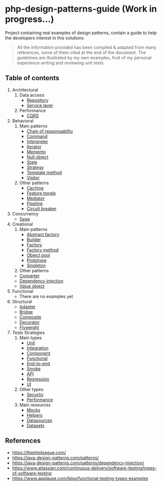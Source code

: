 # php-design-patterns-guide  (Work in progress...)
Project containing real examples of design patterns, contain a guide to help the developers interest in this solutions

> All the information provided has been compiled & adapted from many references, some of them cited at the end of the document.
> The guidelines are illustrated by my own examples, fruit of my personal experience writing and reviewing unit tests.

## Table of contents

1. Architectural
   1. Data access
      - [Repository](./docs/architectural/repository.md)
      - [Service layer](#)
   2. Performance
      - [CQRS](#)
2. Behavioral
   1. Main patterns 
      - [Chain of responsability](#)
      - [Command](#)
      - [Interpreter](#)
      - [Iterator](#)
      - [Memento](#)
      - [Null object](#)
      - [State](#)
      - [Strategy](#)
      - [Template method](#)
      - [Visitor](#)
   2. Other patterns
      - [Caching](#)
      - [Feature toogle](#)
      - [Mediator](#)
      - [Pipeline](#)
      - [Circuit breaker](#)
3. Concurrency
   - [Saga](#)
4. Creational
   1. Main patterns
      - [Abstract factory](./docs/creational/abstract-factory.md)
      - [Builder](./docs/creational/builder.md)
      - [Factory](./docs/creational/factory.md)
      - [Factory method](./docs/creational/factory-method.md)
      - [Object pool](./docs/creational/object-pool.md)
      - [Prototype](./docs/creational/prototype.md)
      - [Singleton](./docs/creational/singleton.md)
   2. Other patterns
     - [Converter](./docs/creational/converter.md)
     - [Dependency injection](./docs/creational/dependency-injection.md) 
     - [Value object](./docs/creational/value-object.md) 
5. Functional
   - There are no examples yet
6. Structural
   - [Adapter](#)
   - [Bridge](#)
   - [Composite](#)
   - [Decorator](#)
   - [Flyweight](#)
7. Tests Strategies
   1. Main types 
      - [Unit](#)
      - [Integration](#)
      - [Component](#)
      - [Functional](#)
      - [End-to-end](#)
      - [Smoke](#)
      - [API](#)
      - [Regression](#)
      - [UI](#) 
   2. Other types
      - [Security](#)
      - [Performance](#)
   3. Main resources 
      - [Mocks](#)
      - [Helpers](#)
      - [Datasources](#)
      - [Datasets](#)
     






## References
- https://thephpleague.com/
- https://java-design-patterns.com/patterns/
- https://java-design-patterns.com/patterns/dependency-injection/
- https://www.atlassian.com/continuous-delivery/software-testing/types-of-software-testing
- https://www.applause.com/blog/functional-testing-types-examples
